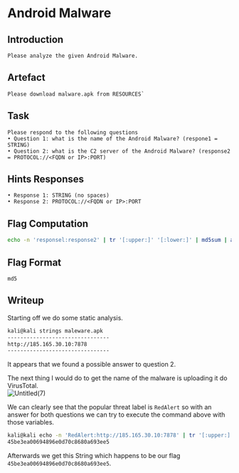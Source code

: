 # Android Malware

## Introduction
```
Please analyze the given Android Malware.
```

## Artefact
```
Please download malware.apk from RESOURCES`
```

## Task
```
Please respond to the following questions
• Question 1: what is the name of the Android Malware? (respone1 = STRING)
• Question 2: what is the C2 server of the Android Malware? (response2 = PROTOCOL://<FQDN or IP>:PORT)
```

## Hints Responses
```
• Response 1: STRING (no spaces)
• Response 2: PROTOCOL://<FQDN or IP>:PORT
```

## Flag Computation
```sh
echo -n 'responsel:response2' | tr '[:upper:]' '[:lower:]' | md5sum | awk '{print $1}'
```

## Flag Format
`md5`

## Writeup

Starting off we do some static analysis. <br/>
```sh
kali@kali strings maleware.apk
--------------------------------
http://185.165.30.10:7878
--------------------------------
```
It appears that we found a possible answer to question 2. <br/>

The next thing I would do to get the name of the malware is uploading it do VirusTotal. <br/>
![Untitled(7)](https://github.com/Aryt3/writeups/assets/110562298/58700a8f-c471-4706-8f95-b29b02e4141d)

We can clearly see that the popular threat label is `RedAlert` so with an answer for both questions we can try to execute the command above with those variables. <br/>
```sh
kali@kali echo -n 'RedAlert:http://185.165.30.10:7878' | tr '[:upper:]' '[:lower:]' | md5sum | awk '{print $1}'
45be3ea00694896e0d70c8680a693ee5
```

Afterwards we get this String which happens to be our flag `45be3ea00694896e0d70c8680a693ee5`. 








